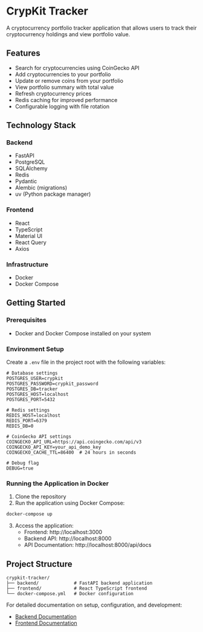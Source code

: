 # CrypKit Tracker

A cryptocurrency portfolio tracker application that allows users to track their cryptocurrency holdings and view portfolio value.

## Features

- Search for cryptocurrencies using CoinGecko API
- Add cryptocurrencies to your portfolio
- Update or remove coins from your portfolio
- View portfolio summary with total value
- Refresh cryptocurrency prices
- Redis caching for improved performance
- Configurable logging with file rotation

## Technology Stack

### Backend
- FastAPI
- PostgreSQL
- SQLAlchemy
- Redis
- Pydantic
- Alembic (migrations)
- uv (Python package manager)

### Frontend
- React
- TypeScript
- Material UI
- React Query
- Axios

### Infrastructure
- Docker
- Docker Compose

## Getting Started

### Prerequisites

- Docker and Docker Compose installed on your system

### Environment Setup

Create a `.env` file in the project root with the following variables:

```
# Database settings
POSTGRES_USER=crypkit
POSTGRES_PASSWORD=crypkit_password
POSTGRES_DB=tracker
POSTGRES_HOST=localhost
POSTGRES_PORT=5432

# Redis settings
REDIS_HOST=localhost
REDIS_PORT=6379
REDIS_DB=0

# CoinGecko API settings
COINGECKO_API_URL=https://api.coingecko.com/api/v3
COINGECKO_API_KEY=your_api_demo_key
COINGECKO_CACHE_TTL=86400  # 24 hours in seconds

# Debug flag
DEBUG=true
```

### Running the Application in Docker

1. Clone the repository
2. Run the application using Docker Compose:

```bash
docker-compose up
```

3. Access the application:
   - Frontend: http://localhost:3000
   - Backend API: http://localhost:8000
   - API Documentation: http://localhost:8000/api/docs

## Project Structure

```
crypkit-tracker/
├── backend/             # FastAPI backend application
├── frontend/            # React TypeScript frontend
└── docker-compose.yml   # Docker configuration
```

For detailed documentation on setup, configuration, and development:

- [Backend Documentation](./backend/README.md)
- [Frontend Documentation](./frontend/README.md)
